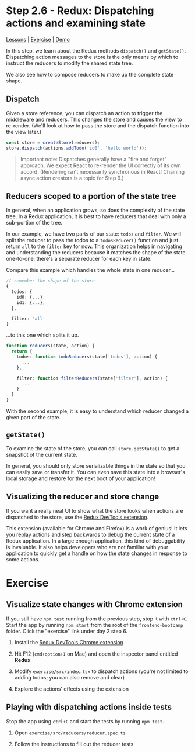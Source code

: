 # Step 2.6 - Redux: Dispatching actions and examining state

[Lessons](../) | [Exercise](./exercise/) | [Demo](./demo/)

In this step, we learn about the Redux methods `dispatch()` and `getState()`. Dispatching action messages to the store is the only means by which to instruct the reducers to modify the shared state tree.

We also see how to compose reducers to make up the complete state shape.

## Dispatch

Given a store reference, you can dispatch an action to trigger the middleware and reducers. This changes the store and causes the view to re-render. (We'll look at how to pass the store and the dispatch function into the view later.)

```ts
const store = createStore(reducers);
store.dispatch(actions.addTodo('id0', 'hello world'));
```

> Important note: Dispatches generally have a "fire and forget" approach. We expect React to re-render the UI correctly of its own accord. (Rendering isn't necessarily synchronous in React! Chaining async action creators is a topic for Step 9.)

## Reducers scoped to a portion of the state tree

In general, when an application grows, so does the complexity of the state tree. In a Redux application, it is best to have reducers that deal with only a sub-portion of the tree.

In our example, we have two parts of our state: `todos` and `filter`. We will split the reducer to pass the todos to a `todosReducer()` function and just return `all` to the `filter` key for now. This organization helps in navigating and understanding the reducers because it matches the shape of the state one-to-one: there's a separate reducer for each key in state.

Compare this example which handles the whole state in one reducer...

```ts
// remember the shape of the store
{
  todos: {
    id0: {...},
    id1: {...},
  },

  filter: 'all'
}
```

...to this one which splits it up.

```ts
function reducers(state, action) {
  return {
    todos: function todoReducers(state['todos'], action) {
      ...
    },

    filter: function filterReducers(state['filter'], action) {
      ...
    }
  }
}
```

With the second example, it is easy to understand which reducer changed a given part of the state.

## `getState()`

To examine the state of the store, you can call `store.getState()` to get a snapshot of the current state.

In general, you should only store serializable things in the state so that you can easily save or transfer it. You can even save this state into a browser's local storage and restore for the next boot of your application!

## Visualizing the reducer and store change

If you want a really neat UI to show what the store looks when actions are dispatched to the store, use the [Redux DevTools extension](https://chrome.google.com/webstore/detail/redux-devtools/lmhkpmbekcpmknklioeibfkpmmfibljd).

This extension (available for Chrome and Firefox) is a work of genius! It lets you replay actions and step backwards to debug the current state of a Redux application. In a large enough application, this kind of debuggability is invaluable. It also helps developers who are not familiar with your application to quickly get a handle on how the state changes in response to some actions.

# Exercise

## Visualize state changes with Chrome extension

If you still have `npm test` running from the previous step, stop it with `ctrl+C`. Start the app by running `npm start` from the root of the `frontend-bootcamp` folder. Click the "exercise" link under day 2 step 6.

1. Install the [Redux DevTools Chrome extension](https://chrome.google.com/webstore/detail/redux-devtools/lmhkpmbekcpmknklioeibfkpmmfibljd)

2. Hit F12 (`cmd+option+I` on Mac) and open the inspector panel entitled **Redux**

3. Modify `exercise/src/index.tsx` to dispatch actions (you're not limited to adding todos; you can also remove and clear)

4. Explore the actions' effects using the extension

## Playing with dispatching actions inside tests

Stop the app using `ctrl+C` and start the tests by running `npm test`.

1. Open `exercise/src/reducers/reducer.spec.ts`

2. Follow the instructions to fill out the reducer tests
